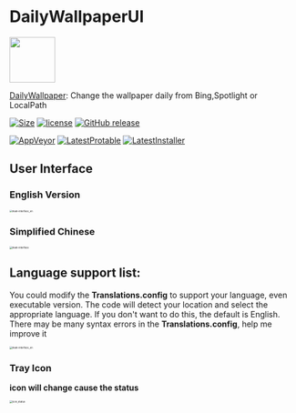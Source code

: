# DailyWallpaperUI
<img src="https://user-images.githubusercontent.com/42594123/123645736-289d0480-d859-11eb-80f3-8e1094bc29fd.png" width="80">

[DailyWallpaper](https://github.com/JaredDC/DailyWallpaperUI): Change the wallpaper daily from Bing,Spotlight or LocalPath

[![Size](https://img.shields.io/github/repo-size/JaredDC/DailyWallpaperUI)](https://github.com/JaredDC/DailyWallpaperUI) [![license](https://img.shields.io/github/license/JaredDC/DailyWallpaperUI)](https://www.gnu.org/licenses/gpl-3.0.en.html) [![GitHub release](https://img.shields.io/github/v/release/JaredDC/DailyWallpaperUI?style=plastic)](https://github.com/JaredDC/DailyWallpaperUI/releases/latest)

[![AppVeyor](https://img.shields.io/appveyor/build/JaredDC/dailywallpaperui)](https://ci.appveyor.com/project/JaredDC/dailywallpaperui) [![LatestProtable](https://img.shields.io/badge/download-protable-brightgreen)](https://ci.appveyor.com/api/buildjobs/q5w21fr61ksn7wc8/artifacts/DailyWallpaper%2Fbin%2FDailyWallpaper.Protable.zip) [![LatestInstaller](https://img.shields.io/badge/download-installer-important)](https://ci.appveyor.com/api/buildjobs/q5w21fr61ksn7wc8/artifacts/OUTPUT%2FDailyWallpaper.Installer.msi)


## User Interface

### English Version
<img src="https://user-images.githubusercontent.com/42594123/123409679-07ca7a00-d5e1-11eb-9e00-122197c7ed5d.png" alt="main-interface_en" style="zoom: 30%;" />

### Simplified Chinese
<img src="https://user-images.githubusercontent.com/42594123/123409675-0731e380-d5e1-11eb-891f-06af34083743.png" alt="main-interface" style="zoom:30%;" />


## Language support list: 
You could modify the **Translations.config** to support your language,  even executable version.
The code will detect your location and select the appropriate language. If you don't want to do this, the default is English.
There may be many syntax errors in the **Translations.config**, help me improve it

<img src="https://user-images.githubusercontent.com/42594123/123509339-71ad5700-d6a7-11eb-9eb4-1a56aebdd3fe.png" alt="main-interface_en" style="zoom: 30%;" />

### Tray Icon
**icon will change cause the status**

<img src="https://user-images.githubusercontent.com/42594123/123614575-0d210200-d837-11eb-8c4f-f9d960bee1e8.png" alt="icon_status" style="zoom: 30%;" />















